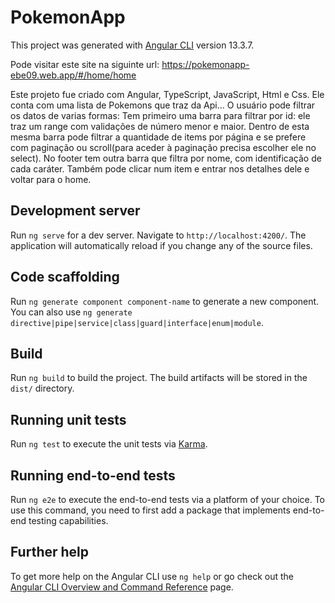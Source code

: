# PokemonApp

This project was generated with [Angular CLI](https://github.com/angular/angular-cli) version 13.3.7.

Pode visitar este site na siguinte url: https://pokemonapp-ebe09.web.app/#/home/home

Este projeto fue criado com Angular, TypeScript, JavaScript, Html e Css.
Ele conta com uma lista de Pokemons que traz da Api...
O usuário pode filtrar os datos de varias formas:
Tem primeiro uma barra para filtrar por id: ele traz um range com validações de número menor e maior. Dentro de esta mesma barra pode filtrar a quantidade de items por página e se prefere com paginação ou scroll(para aceder à paginação precisa escolher ele no select).
No footer tem outra barra que filtra por nome, com identificação de cada caráter.
Também pode clicar num item e entrar nos detalhes dele e voltar para o home.








## Development server

Run `ng serve` for a dev server. Navigate to `http://localhost:4200/`. The application will automatically reload if you change any of the source files.

## Code scaffolding

Run `ng generate component component-name` to generate a new component. You can also use `ng generate directive|pipe|service|class|guard|interface|enum|module`.

## Build

Run `ng build` to build the project. The build artifacts will be stored in the `dist/` directory.

## Running unit tests

Run `ng test` to execute the unit tests via [Karma](https://karma-runner.github.io).

## Running end-to-end tests

Run `ng e2e` to execute the end-to-end tests via a platform of your choice. To use this command, you need to first add a package that implements end-to-end testing capabilities.

## Further help

To get more help on the Angular CLI use `ng help` or go check out the [Angular CLI Overview and Command Reference](https://angular.io/cli) page.
